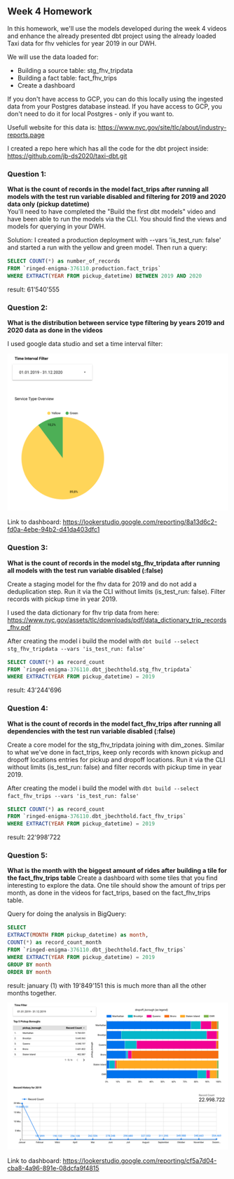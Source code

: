 ## Week 4 Homework 

In this homework, we'll use the models developed during the week 4 videos and enhance the already presented dbt project using the already loaded Taxi data for fhv vehicles for year 2019 in our DWH.

We will use the data loaded for:
* Building a source table: stg_fhv_tripdata
* Building a fact table: fact_fhv_trips
* Create a dashboard 

If you don't have access to GCP, you can do this locally using the ingested data from your Postgres database
instead. If you have access to GCP, you don't need to do it for local Postgres -
only if you want to.

Usefull website for this data is: https://www.nyc.gov/site/tlc/about/industry-reports.page

I created a repo here which has all the code for the dbt project inside: https://github.com/jb-ds2020/taxi-dbt.git

### Question 1: 
**What is the count of records in the model fact_trips after running all models with the test run variable disabled and filtering for 2019 and 2020 data only (pickup datetime)**  
You'll need to have completed the "Build the first dbt models" video and have been able to run the models via the CLI. 
You should find the views and models for querying in your DWH.

Solution:
I created a production deployment with --vars 'is_test_run: false' and started a run with the yellow and green model. Then run a query:

```sql
SELECT COUNT(*) as number_of_records
FROM `ringed-enigma-376110.production.fact_trips`
WHERE EXTRACT(YEAR FROM pickup_datetime) BETWEEN 2019 AND 2020
```
result: 61'540'555

### Question 2: 
**What is the distribution between service type filtering by years 2019 and 2020 data as done in the videos**

I used google data studio and set a time interval filter:

![](chart.png)

Link to dashboard: https://lookerstudio.google.com/reporting/8a13d6c2-fd0a-4ebe-94b2-d41da403dfc1


### Question 3: 
**What is the count of records in the model stg_fhv_tripdata after running all models with the test run variable disabled (:false)**  

Create a staging model for the fhv data for 2019 and do not add a deduplication step. Run it via the CLI without limits (is_test_run: false).
Filter records with pickup time in year 2019.

I used the data dictionary for fhv trip data from here: https://www.nyc.gov/assets/tlc/downloads/pdf/data_dictionary_trip_records_fhv.pdf

After creating the model i build the model with `dbt build --select stg_fhv_tripdata --vars 'is_test_run: false'`

```sql
SELECT COUNT(*) as record_count
FROM `ringed-enigma-376110.dbt_jbechthold.stg_fhv_tripdata` 
WHERE EXTRACT(YEAR FROM pickup_datetime) = 2019
```
result: 43'244'696

### Question 4: 
**What is the count of records in the model fact_fhv_trips after running all dependencies with the test run variable disabled (:false)**  

Create a core model for the stg_fhv_tripdata joining with dim_zones.
Similar to what we've done in fact_trips, keep only records with known pickup and dropoff locations entries for pickup and dropoff locations. 
Run it via the CLI without limits (is_test_run: false) and filter records with pickup time in year 2019.

After creating the model i build the model with `dbt build --select fact_fhv_trips --vars 'is_test_run: false'`

```sql
SELECT COUNT(*) as record_count
FROM `ringed-enigma-376110.dbt_jbechthold.fact_fhv_trips` 
WHERE EXTRACT(YEAR FROM pickup_datetime) = 2019
```
result: 22'998'722

### Question 5: 
**What is the month with the biggest amount of rides after building a tile for the fact_fhv_trips table**
Create a dashboard with some tiles that you find interesting to explore the data. One tile should show the amount of trips per month, as done in the videos for fact_trips, based on the fact_fhv_trips table.

Query for doing the analysis in BigQuery:

```sql
SELECT
EXTRACT(MONTH FROM pickup_datetime) as month,
COUNT(*) as record_count_month
FROM `ringed-enigma-376110.dbt_jbechthold.fact_fhv_trips` 
WHERE EXTRACT(YEAR FROM pickup_datetime) = 2019
GROUP BY month
ORDER BY month
```
result: january (1) with 19'849'151 this is much more than all the other months together.

![](chart2.png)

Link to dashboard: https://lookerstudio.google.com/reporting/cf5a7d04-cba8-4a96-891e-08dcfa9f4815
